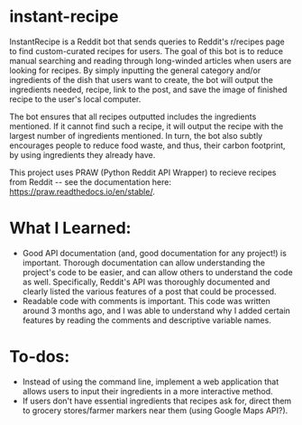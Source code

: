 # instant-recipe

InstantRecipe is a Reddit bot that sends queries to Reddit's r/recipes page to find custom-curated recipes for users. The goal of this bot is to reduce manual searching and reading through long-winded articles when users are looking for recipes. By simply inputting the general category and/or ingredients of the dish that users want to create, the bot will output the ingredients needed, recipe, link to the post, and save the image of finished recipe to the user's local computer.

The bot ensures that all recipes outputted includes the ingredients mentioned. If it cannot find such a recipe, it will output the recipe with the largest number of ingredients mentioned. In turn, the bot also subtly encourages people to reduce food waste, and thus, their carbon footprint, by using ingredients they already have.

This project uses PRAW (Python Reddit API Wrapper) to recieve recipes from Reddit -- see the documentation here: https://praw.readthedocs.io/en/stable/.

# What I Learned:
* Good API documentation (and, good documentation for any project!) is important. Thorough documentation can allow understanding the project's code to be easier, and can allow others to understand the code as well. Specifically, Reddit's API was thoroughly documented and clearly listed the various features of a post that could be processed.
* Readable code with comments is important. This code was written around 3 months ago, and I was able to understand why I added certain features by reading the comments and descriptive variable names.

# To-dos:
* Instead of using the command line, implement a web application that allows users to input their ingredients in a more interactive method.
* If users don't have essential ingredients that recipes ask for, direct them to grocery stores/farmer markers near them (using Google Maps API?). 

